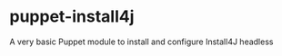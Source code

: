 puppet-install4j
================

A very basic Puppet module to install and configure Install4J headless